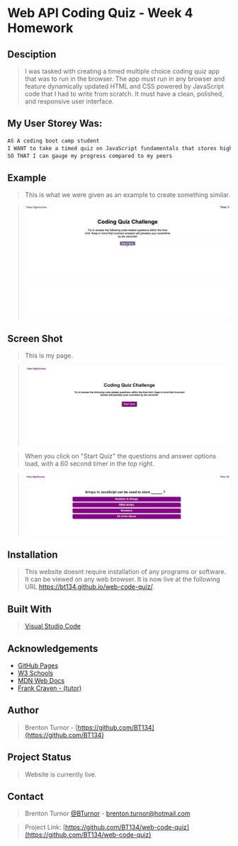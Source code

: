 # Web API Coding Quiz - Week 4 Homework

## Desciption

> I was tasked with creating a timed multiple choice coding quiz app that was to run in the browser. The app must run in any browser and feature dynamically updated HTML and CSS powered by JavaScript code that I had to write from scratch. It must have a clean, polished, and responsive user interface. 

## My User Storey Was: 
```md
AS A coding boot camp student
I WANT to take a timed quiz on JavaScript fundamentals that stores high scores
SO THAT I can gauge my progress compared to my peers
```

## Example

> This is what we were given as an example to create something similar. 

><img src="assets\images\04-web-apis-homework-demo.gif" alt="Gif of example web quiz">

## Screen Shot

> This is my page.

><img src="assets\images\screenshot.JPG" alt="Screen shot of my web quiz">

>When you click on "Start Quiz" the questions and answer options load, with a 60 second timer in the top right. 

><img src="assets\images\screenshot2.JPG" alt="Screen shot of my web quiz">

## Installation

> This website doesnt require installation of any programs or software. It can be viewed on any web browser. It is now live at the following URL https://bt134.github.io/web-code-quiz/. 

## Built With

> [Visual Studio Code](https://code.visualstudio.com/)

## Acknowledgements

* [GitHub Pages](https://pages.github.com)
* [W3 Schools](https://www.w3schools.com/)
* [MDN Web Docs](https://developer.mozilla.org/en-US/)
* [Frank Craven - (tutor)](https://github.com/FCraven)

## Author

> Brenton Turnor - [https://github.com/BT134](https://github.com/BT134)

## Project Status

> Website is currently live. 

## Contact 

> Brenton Turnor [@BTurnor](https://twitter.com/BTurnor) - brenton.turnor@hotmail.com

> Project Link: [https://github.com/BT134/web-code-quiz](https://github.com/BT134/web-code-quiz)

